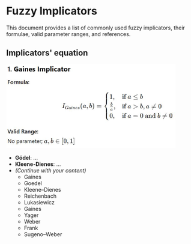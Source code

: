 # Fuzzy Implicators

This document provides a list of commonly used fuzzy implicators, their formulae, valid parameter ranges, and references.

## Implicators' equation

<!--Gaines -->
<img src="images/implicators/eq_imp_gaines.JPG" alt="eq_imp_gaines." width="450"/>

- **Gödel**: ...
- **Kleene-Dienes**: ...
- *(Continue with your content)*
  - Gaines
  - Goedel
  - Kleene–Dienes
  - Reichenbach
  - Lukasiewicz
  - Gaines
  - Yager
  - Weber
  - Frank
  - Sugeno–Weber